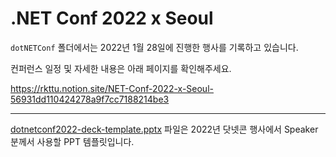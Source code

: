 # .NET Conf 2022 x Seoul

`dotNETConf` 폴더에서는 2022년 1월 28일에 진행한 행사를 기록하고 있습니다.

컨퍼런스 일정 및 자세한 내용은 아래 페이지를 확인해주세요.

https://rkttu.notion.site/NET-Conf-2022-x-Seoul-56931dd110424278a9f7cc7188214be3

---

[dotnetconf2022-deck-template.pptx](./dotnetconf2022-deck-template.pptx) 파일은 2022년 닷넷콘 행사에서 Speaker분께서 사용할 PPT 템플릿입니다.
